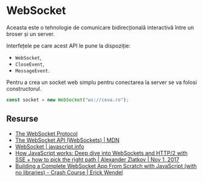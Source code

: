 # WebSocket

Aceasta este o tehnologie de comunicare bidirecțională interactivă între un broser și un server.

Interfețele pe care acest API le pune la dispoziție:
- `WebSocket`,
- `CloseEvent`,
- `MessageEvent`.

Pentru a crea un socket web simplu pentru conectarea la server se va folosi constructorul.

```javascript
const socket = new WebSocket("ws://ceva.ro");
```

## Resurse

- [The WebSocket Protocol](https://datatracker.ietf.org/doc/html/rfc6455)
- [The WebSocket API (WebSockets) | MDN](https://developer.mozilla.org/en-US/docs/Web/API/WebSockets_API)
- [WebSocket | javascript.info](https://javascript.info/websocket)
- [How JavaScript works: Deep dive into WebSockets and HTTP/2 with SSE + how to pick the right path | Alexander Zlatkov | Nov 1, 2017](https://blog.sessionstack.com/how-javascript-works-deep-dive-into-websockets-and-http-2-with-sse-how-to-pick-the-right-path-584e6b8e3bf7)
- [Building a Complete WebSocket App From Scratch with JavaScript (with no libraries) - Crash Course | Erick Wendel](https://youtu.be/qFoFKLI3O8w)
